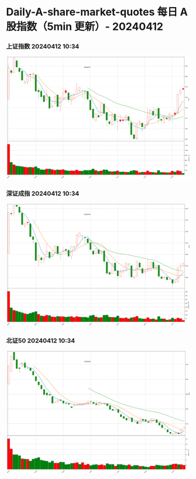 
# Daily-A-share-market-quotes 每日 A 股指数（5min 更新）- 20240412

### 上证指数 20240412 10:34
![](./fig/2024/4/20240412-sh000001.png)

### 深证成指 20240412 10:34
![](./fig/2024/4/20240412-sz399001.png)

### 北证50 20240412 10:34
![](./fig/2024/4/20240412-bj899050.png)
